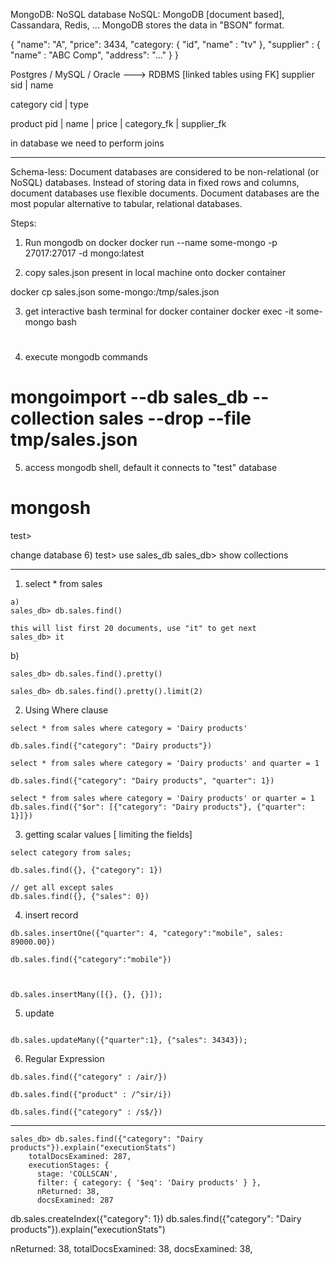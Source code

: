 MongoDB: NoSQL database
NoSQL: MongoDB [document based], Cassandara, Redis, ...
MongoDB stores the data in "BSON" format.

{
    "name": "A",
    "price": 3434,
    "category: {
            "id",
            "name" : "tv"
    },
    "supplier" : {
        "name" : "ABC Comp",
        "address": "..."
    }
}

Postgres / MySQL / Oracle ---> RDBMS [linked tables using FK]
supplier
sid | name

category
cid | type

product
pid | name | price | category_fk | supplier_fk

in database we need to perform joins

------------
Schema-less:
Document databases are considered to be non-relational (or NoSQL) databases. Instead of storing data in fixed rows and columns, document databases use flexible documents. Document databases are the most popular alternative to tabular, relational databases.

Steps:
1) Run mongodb on docker
docker run --name some-mongo -p 27017:27017 -d mongo:latest 

2) copy sales.json present in local machine onto docker container

docker cp sales.json some-mongo:/tmp/sales.json


3) get interactive bash terminal for docker container
docker exec -it some-mongo bash
#

4) execute mongodb commands

# mongoimport --db sales_db --collection sales --drop --file tmp/sales.json

5) access mongodb shell, default it connects to "test" database

# mongosh
test>

change database
6) test>  use sales_db
sales_db> show collections

------
1) select * from sales
```
a) 
sales_db> db.sales.find()

this will list first 20 documents, use "it" to get next 
sales_db> it

```
b)
```
sales_db> db.sales.find().pretty()

sales_db> db.sales.find().pretty().limit(2)
```
2) Using Where clause
```
select * from sales where category = 'Dairy products'

db.sales.find({"category": "Dairy products"})

select * from sales where category = 'Dairy products' and quarter = 1

db.sales.find({"category": "Dairy products", "quarter": 1})

select * from sales where category = 'Dairy products' or quarter = 1
db.sales.find({"$or": [{"category": "Dairy products"}, {"quarter": 1}]})
```


3) getting scalar values [ limiting the fields]
```
select category from sales;

db.sales.find({}, {"category": 1})

// get all except sales
db.sales.find({}, {"sales": 0})
```

4) insert record

```
db.sales.insertOne({"quarter": 4, "category":"mobile", sales: 89000.00})

db.sales.find({"category":"mobile"})



db.sales.insertMany([{}, {}, {}]);
```

5) update

```

db.sales.updateMany({"quarter":1}, {"sales": 34343});
```
6) Regular Expression
```
db.sales.find({"category" : /air/}) 

db.sales.find({"product" : /^sir/i}) 

db.sales.find({"category" : /s$/}) 
```
----

```
sales_db> db.sales.find({"category": "Dairy products"}).explain("executionStats")
    totalDocsExamined: 287,
    executionStages: {
      stage: 'COLLSCAN',
      filter: { category: { '$eq': 'Dairy products' } },
      nReturned: 38,
      docsExamined: 287

```
db.sales.createIndex({"category": 1})
db.sales.find({"category": "Dairy products"}).explain("executionStats")

nReturned: 38,
totalDocsExamined: 38,
docsExamined: 38,

```

